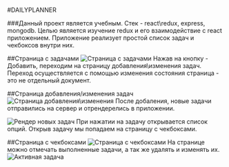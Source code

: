#DAILYPLANNER

###Данный проект является учебным. Стек - react\redux, express, mongodb.
Целью является изучение redux и его взаимодействие с react приложением.
Приложение реализует простой список задач и чекбоксов внутри них.

##Страница с задачами
![Страница с задачами](https://i.imgur.com/ExwByGI.png)
Нажав на кнопку - Добавить, переходим на страницу добавления\изменения задач.
Переход осуществляется с помощью изменения состояния страница - это не отдельный документ.

##Страница добавления/изменения задач
![Страница добавления\изменения](https://i.imgur.com/KTCqLOT.png)
После добаления, новые задачи отправились на сервер и отрендерелись в приложении.

![Рендер новых задач](https://i.imgur.com/uZ7BYPY.png)
При нажатии на задачу открывается список опций. Открыв задачу мы попадаем на страницу с чекбоксами.

##Страница с чекбоксами
![Страница с чекбоксами](https://i.imgur.com/FZLwBvx.png)
На странице можно отмечать выполненные задачи, а так же удалять и изменять их.
![Активная задача](https://i.imgur.com/nFHTDo4.png)
